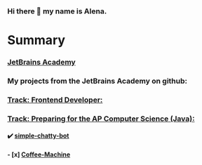 ### Hi there 👋 my name is Alena.

# Summary

### [JetBrains Academy](https://hyperskill.org/profile/3929743)
### My projects from the JetBrains Academy on github:

###    [Track: Frontend Developer:](https://hyperskill.org/tracks/5)
####
####
####
####
###    [Track: Preparing for the AP Computer Science (Java):](https://hyperskill.org/tracks/8)

####  :heavy_check_mark: [simple-chatty-bot](https://github.com/Alena2020/simple-chatty-bot)
####  - [x] [Coffee-Machine](https://github.com/Alena2020/Coffee-Machine)

  








<!--
**Alena2020/Alena2020** is a ✨ _special_ ✨ repository because its `README.md` (this file) appears on your GitHub profile.

Here are some ideas to get you started:

- 🔭 I’m currently working on ...
- 🌱 I’m currently learning ...
- 👯 I’m looking to collaborate on ...
- 🤔 I’m looking for help with ...
- 💬 Ask me about ...
- 📫 How to reach me: ...
- 😄 Pronouns: ...
- ⚡ Fun fact: ...
-->

